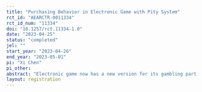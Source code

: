 ```yaml
---
title: "Purchasing Behavior in Electronic Game with Pity System"
rct_id: "AEARCTR-0011334"
rct_id_num: "11334"
doi: "10.1257/rct.11334-1.0"
date: "2023-04-25"
status: "completed"
jel: ""
start_year: "2023-04-26"
end_year: "2023-05-01"
pi: "Xi Chen"
pi_other:
abstract: "Electronic game now has a new version for its gambling part which is called pity system which gives player a guaranteed one time of win after a consecutive number of loss. The effect of this pity system to people’s purchasing preference of electronic lottery is unclear especially when game companies have adopted this system in their games. We design a online experiment to test the effect of this new system and to find whether pity system increase people’s preference to buy the lottery by person or by group."
layout: registration
---
```


